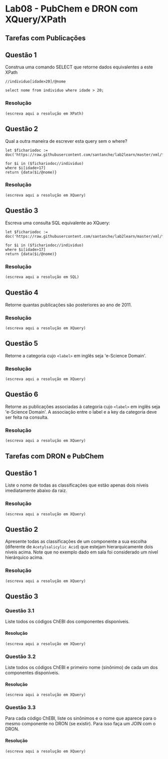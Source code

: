 # Lab08 - PubChem e DRON com XQuery/XPath

## Tarefas com Publicações

## Questão 1
Construa uma comando SELECT que retorne dados equivalentes a este XPath
~~~xquery
//individuo[idade>20]/@nome

select nome from individuo where idade > 20;

~~~

### Resolução
~~~xquery
(escreva aqui a resolução em XPath)
~~~

## Questão 2
Qual a outra maneira de escrever esta query sem o where?

~~~xquery
let $fichariodoc := doc('https://raw.githubusercontent.com/santanche/lab2learn/master/xml/fichario.xml')
 
for $i in ($fichariodoc//individuo)
where $i[idade>17]
return {data($i/@nome)}
~~~
### Resolução
~~~xquery
(escreva aqui a resolução em XQuery)
~~~

## Questão 3
Escreva uma consulta SQL equivalente ao XQuery:
~~~xquery
let $fichariodoc := doc('https://raw.githubusercontent.com/santanche/lab2learn/master/xml/fichario.xml')

for $i in ($fichariodoc//individuo)
where $i[idade>17]
return {data($i/@nome)}
~~~

### Resolução
~~~sql
(escreva aqui a resolução em SQL)
~~~

## Questão 4
Retorne quantas publicações são posteriores ao ano de 2011.

### Resolução
~~~xquery
(escreva aqui a resolução em XQuery)
~~~

## Questão 5
Retorne a categoria cujo `<label>` em inglês seja 'e-Science Domain'.

### Resolução
~~~xquery
(escreva aqui a resolução em XQuery)
~~~

## Questão 6
Retorne as publicações associadas à categoria cujo `<label>` em inglês seja 'e-Science Domain'. A associação entre o label e a key da categoria deve ser feita na consulta.

### Resolução
~~~xquery
(escreva aqui a resolução em XQuery)
~~~

## Tarefas com DRON e PubChem

## Questão 1

Liste o nome de todas as classificações que estão apenas dois níveis imediatamente abaixo da raiz.

### Resolução
~~~xquery
(escreva aqui a resolução em XQuery)
~~~

## Questão 2

Apresente todas as classificações de um componente a sua escolha (diferente de `Acetylsalicylic Acid`) que estejam hierarquicamente dois níveis acima. Note que no exemplo dado em sala foi considerado um nível hierárquico acima.

### Resolução
~~~xquery
(escreva aqui a resolução em XQuery)
~~~

## Questão 3

### Questão 3.1

Liste todos os códigos ChEBI dos componentes disponíveis.

#### Resolução
~~~xquery
(escreva aqui a resolução em XQuery)
~~~

### Questão 3.2

Liste todos os códigos ChEBI e primeiro nome (sinônimo) de cada um dos componentes disponíveis.

#### Resolução
~~~xquery
(escreva aqui a resolução em XQuery)
~~~

### Questão 3.3

Para cada código ChEBI, liste os sinônimos e o nome que aparece para o mesmo componente no DRON (se existir). Para isso faça um JOIN com o DRON.

#### Resolução
~~~xquery
(escreva aqui a resolução em XQuery)
~~~
